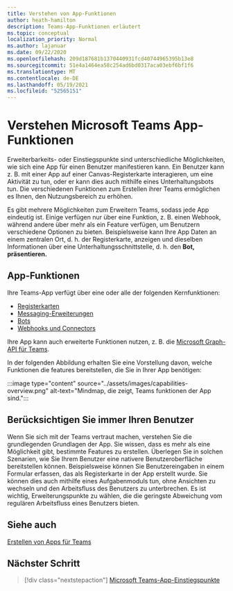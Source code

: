 ```yaml
---
title: Verstehen von App-Funktionen
author: heath-hamilton
description: Teams-App-Funktionen erläutert
ms.topic: conceptual
localization_priority: Normal
ms.author: lajanuar
ms.date: 09/22/2020
ms.openlocfilehash: 209d187681b1370440931fcd40744965395b13e8
ms.sourcegitcommit: 51e4a1464ea58c254ad6bd0317aca03ebf6bf1f6
ms.translationtype: MT
ms.contentlocale: de-DE
ms.lasthandoff: 05/19/2021
ms.locfileid: "52565151"
---
```

# <a name="understand-microsoft-teams-app-capabilities"></a>Verstehen Microsoft Teams App-Funktionen

Erweiterbarkeits- oder Einstiegspunkte sind unterschiedliche Möglichkeiten, wie sich eine App für einen Benutzer manifestieren kann. Ein Benutzer kann z. B. mit einer App auf einer Canvas-Registerkarte interagieren, um eine Aktivität zu tun, oder er kann dies auch mithilfe eines Unterhaltungsbots tun. Die verschiedenen Funktionen zum Erstellen ihrer Teams ermöglichen es Ihnen, den Nutzungsbereich zu erhöhen.

Es gibt mehrere Möglichkeiten zum Erweitern Teams, sodass jede App eindeutig ist. Einige verfügen nur über eine Funktion, z. B. einen Webhook, während andere über mehr als ein Feature verfügen, um Benutzern verschiedene Optionen zu bieten. Beispielsweise kann Ihre App Daten an einem zentralen Ort, d. h. der Registerkarte, anzeigen und dieselben Informationen über eine Unterhaltungsschnittstelle, d. h. den **Bot, präsentieren.** 

## <a name="app-capabilities"></a>App-Funktionen

Ihre Teams-App verfügt über eine oder alle der folgenden Kernfunktionen:

* [Registerkarten](../tabs/what-are-tabs.md)
* [Messaging-Erweiterungen](../messaging-extensions/what-are-messaging-extensions.md)
* [Bots](../bots/what-are-bots.md)
* [Webhooks und Connectors](../webhooks-and-connectors/what-are-webhooks-and-connectors.md)

Ihre App kann auch erweiterte Funktionen nutzen, z. B. die [Microsoft Graph-API für Teams](/graph/teams-concept-overview).

In der folgenden Abbildung erhalten Sie eine Vorstellung davon, welche Funktionen die features bereitstellen, die Sie in Ihrer App benötigen:

:::image type="content" source="../assets/images/capabilities-overview.png" alt-text="Mindmap, die zeigt, Teams funktionen der App sind.":::

## <a name="always-consider-your-user"></a>Berücksichtigen Sie immer Ihren Benutzer

Wenn Sie sich mit der Teams vertraut machen, verstehen Sie die grundlegenden Grundlagen der App. Sie wissen, dass es mehr als eine Möglichkeit gibt, bestimmte Features zu erstellen. Überlegen Sie in solchen Szenarien, wie Sie Ihrem Benutzer eine nativere Benutzeroberfläche bereitstellen können.
Beispielsweise können Sie Benutzereingaben in einem Formular erfassen, das als Registerkarte in der App erstellt wurde. Sie können dies auch mithilfe eines Aufgabenmoduls tun, ohne Ansichten zu wechseln und den Arbeitsfluss des Benutzers zu unterbrechen. Es ist wichtig, Erweiterungspunkte zu wählen, die die geringste Abweichung vom regulären Arbeitsfluss eines Benutzers bieten.

## <a name="see-also"></a>Siehe auch

[Erstellen von Apps für Teams](../overview.md)

## <a name="next-step"></a>Nächster Schritt

> [!div class="nextstepaction"]
> [Microsoft Teams-App-Einstiegspunkte](../concepts/extensibility-points.md)
